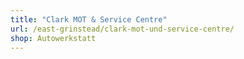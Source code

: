 ```yaml
---
title: "Clark MOT & Service Centre"
url: /east-grinstead/clark-mot-und-service-centre/
shop: Autowerkstatt
---
```


